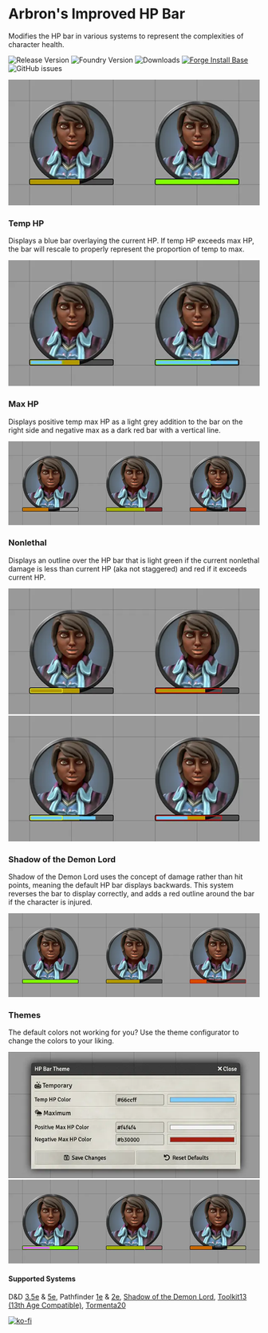 # Arbron's Improved HP Bar

Modifies the HP bar in various systems to represent the complexities of character health.

![Release Version](https://img.shields.io/github/v/release/arbron/fvtt-hp-bar)
![Foundry Version](https://img.shields.io/badge/dynamic/json.svg?url=https://github.com/arbron/fvtt-hp-bar/releases/latest/download/module.json&label=foundry%20version&query=$.compatibleCoreVersion&colorB=blueviolet)
![Downloads](https://img.shields.io/github/downloads/arbron/fvtt-hp-bar/total)
[![Forge Install Base](https://img.shields.io/badge/dynamic/json?label=forge%20install%20base&query=package.installs&suffix=%&url=https://forge-vtt.com/api/bazaar/package/arbron-hp-bar&colorB=brightgreen)](https://forge-vtt.com/bazaar#package=arbron-hp-bar)
![GitHub issues](https://img.shields.io/github/issues/arbron/fvtt-hp-bar?colorB=red)


![Standard](images/standard.webp "Standard")


### Temp HP
Displays a blue bar overlaying the current HP. If temp HP exceeds max HP, the bar will rescale to properly represent the proportion of temp to max.

![Temp HP](images/temp.webp "Temp HP")


### Max HP
Displays positive temp max HP as a light grey addition to the bar on the right side and negative max as a dark red bar with a vertical line.

![Temp Max HP](images/max.webp "Temp Max HP")


### Nonlethal
Displays an outline over the HP bar that is light green if the current nonlethal damage is less than current HP (aka not staggered) and red if it exceeds current HP.

![Nonlethal](images/nonlethal.webp "Nonlethal Damage")
![Nonlethal Damage with Temp HP](images/temp-nonlethal.webp "Nonlethal Damage with Temp HP")


### Shadow of the Demon Lord
Shadow of the Demon Lord uses the concept of damage rather than hit points, meaning the default HP bar displays backwards. This system reverses the bar to display correctly, and adds a red outline around the bar if the character is injured.

![Shadow of the Demon Lord](images/demonlord.webp "Shadow of the Demon Lord")


### Themes
The default colors not working for you? Use the theme configurator to change the colors to your liking.

![Theme Config Window](images/theme-config.webp "Theme Config Window")
![Customized Theme](images/themed.webp "Customized Theme")


#### Supported Systems
D&D [3.5e](https://foundryvtt.com/packages/D35E) & [5e](https://foundryvtt.com/packages/dnd5e), Pathfinder [1e](https://foundryvtt.com/packages/pf1) & [2e](https://foundryvtt.com/packages/pf2e), [Shadow of the Demon Lord](https://foundryvtt.com/packages/demonlord), [Toolkit13 (13th Age Compatible)](https://foundryvtt.com/packages/archmage), [Tormenta20](https://gitlab.com/vizael/Tormenta20)


[![ko-fi](https://ko-fi.com/img/githubbutton_sm.svg)](https://ko-fi.com/I2I53RGZS)
